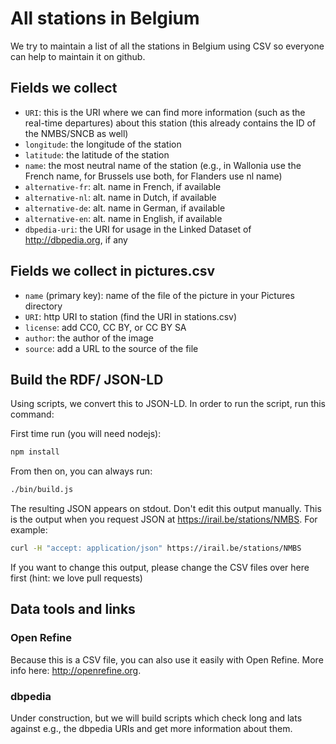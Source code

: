# All stations in Belgium

We try to maintain a list of all the stations in Belgium using CSV so everyone can help to maintain it on github.

## Fields we collect

 * `URI`: this is the URI where we can find more information (such as the real-time departures) about this station (this already contains the ID of the NMBS/SNCB as well)
 * `longitude`: the longitude of the station
 * `latitude`: the latitude of the station
 * `name`: the most neutral name of the station (e.g., in Wallonia use the French name, for Brussels use both, for Flanders use nl name)
 * `alternative-fr`: alt. name in French, if available
 * `alternative-nl`: alt. name in Dutch, if available
 * `alternative-de`: alt. name in German, if available
 * `alternative-en`: alt. name in English, if available
 * `dbpedia-uri`: the URI for usage in the Linked Dataset of http://dbpedia.org, if any

## Fields we collect in pictures.csv

 * `name` (primary key): name of the file of the picture in your Pictures directory
 * `URI`: http URI to station (find the URI in stations.csv)
 * `license`: add CC0, CC BY, or CC BY SA
 * `author`: the author of the image
 * `source`: add a URL to the source of the file


## Build the RDF/ JSON-LD

Using scripts, we convert this to JSON-LD. In order to run the script, run this command:

First time run (you will need nodejs):
```bash
npm install
```

From then on, you can always run:

```bash
./bin/build.js
```

The resulting JSON appears on stdout. Don't edit this output manually. This is the output when you request JSON at https://irail.be/stations/NMBS. For example:

```bash
curl -H "accept: application/json" https://irail.be/stations/NMBS
```

If you want to change this output, please change the CSV files over here first (hint: we love pull requests)

## Data tools and links

### Open Refine

Because this is a CSV file, you can also use it easily with Open Refine. More info here: http://openrefine.org.

### dbpedia

Under construction, but we will build scripts which check long and lats against e.g., the dbpedia URIs and get more information about them.

